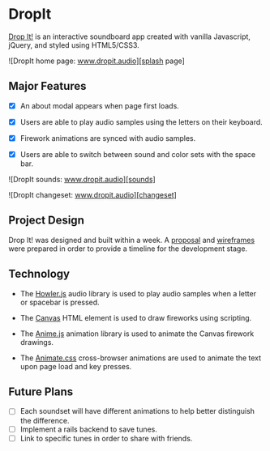 # DropIt

[Drop It!][dropit] is an interactive soundboard app created with vanilla Javascript, jQuery, and styled using HTML5/CSS3.

[dropit]: http://www.dropit.audio

![DropIt home page: www.dropit.audio][splash page]

[splash page]: ./docs/images/splashpage.png "Drop It splash page"

## Major Features
- [x] An about modal appears when page first loads.
- [x] Users are able to play audio samples using the letters on their keyboard.
- [x] Firework animations are synced with audio samples.
- [x] Users are able to switch between sound and color sets with the space bar.


![DropIt sounds: www.dropit.audio][sounds]

[sounds]: ./docs/images/sounds.png "Drop It sounds"

![DropIt changeset: www.dropit.audio][changeset]

[changeset]: ./docs/images/changeset.png "Drop It change set"

## Project Design
Drop It! was designed and built within a week.
A [proposal][proposal] and [wireframes][wireframes] were prepared in order to provide a timeline for the development stage.

[proposal]: ./docs/README.md
[wireframes]: ./docs/wireframe

## Technology
* The [Howler.js][howler] audio library is used to play audio samples when a letter or spacebar is pressed.

[howler]: https://github.com/goldfire/howler.js#documentation

* The [Canvas][canvas] HTML element is used to draw fireworks using scripting.

[canvas]: https://developer.mozilla.org/en-US/docs/Web/API/Canvas_API/Tutorial

* The [Anime.js][anime] animation library is used to animate the Canvas firework drawings.

[anime]: https://github.com/juliangarnier/anime

* The [Animate.css][animate] cross-browser animations are used to animate the text upon page load and key presses.

[animate]: https://github.com/daneden/animate.css

## Future Plans
- [ ] Each soundset will have different animations to help better distinguish the difference.
- [ ] Implement a rails backend to save tunes.
- [ ] Link to specific tunes in order to share with friends.
